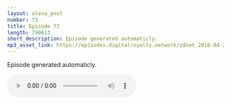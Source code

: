 ```yaml
---
layout: alexa_post
number: 73
title: Episode 73
length: 790613
short_description: Episode generated automaticly.
mp3_asset_link: https://episodes.digitalroyalty.network/zdnet_2018-04-25_01-00-03.mp3
---
```


Episode generated automaticly.

<audio controls>
    <source src="{{ page.mp3_asset_link }}" type="audio/mpeg">
</audio>